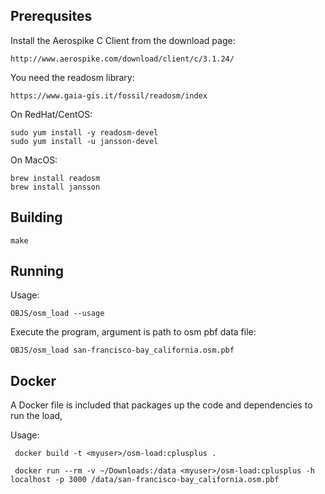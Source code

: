 
Prerequsites
----------------------------------------------------------------

Install the Aerospike C Client from the download page:

    http://www.aerospike.com/download/client/c/3.1.24/

You need the readosm library:

    https://www.gaia-gis.it/fossil/readosm/index

On RedHat/CentOS:

    sudo yum install -y readosm-devel
    sudo yum install -u jansson-devel

On MacOS:

    brew install readosm
    brew install jansson


Building
----------------------------------------------------------------

    make
    

Running
----------------------------------------------------------------

Usage:

    OBJS/osm_load --usage

Execute the program, argument is path to osm pbf data file:

    OBJS/osm_load san-francisco-bay_california.osm.pbf

Docker
----------------------------------------------------------------
A Docker file is included that packages up the code and dependencies to run the load, 

Usage:

     docker build -t <myuser>/osm-load:cplusplus .

     docker run --rm -v ~/Downloads:/data <myuser>/osm-load:cplusplus -h localhost -p 3000 /data/san-francisco-bay_california.osm.pbf 


